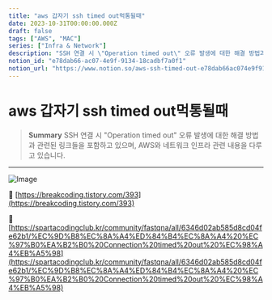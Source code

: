 ```yaml
---
title: "aws 갑자기 ssh timed out먹통될때"
date: 2023-10-31T00:00:00.000Z
draft: false
tags: ["AWS", "MAC"]
series: ["Infra & Network"]
description: "SSH 연결 시 \"Operation timed out\" 오류 발생에 대한 해결 방법과 관련된 링크들을 포함하고 있으며, AWS와 네트워크 인프라 관련 내용을 다루고 있습니다."
notion_id: "e78dab66-ac07-4e9f-9134-18cadbf7a0f1"
notion_url: "https://www.notion.so/aws-ssh-timed-out-e78dab66ac074e9f913418cadbf7a0f1"
---
```


# aws 갑자기 ssh timed out먹통될때

> **Summary**
> SSH 연결 시 "Operation timed out" 오류 발생에 대한 해결 방법과 관련된 링크들을 포함하고 있으며, AWS와 네트워크 인프라 관련 내용을 다루고 있습니다.

---

![Image](https://prod-files-secure.s3.us-west-2.amazonaws.com/09ccd4d5-876c-4bba-bbdf-cc77a0a11257/6bffb01b-b8a2-42b8-aa43-c4467bb4ccf8/Untitled.png?X-Amz-Algorithm=AWS4-HMAC-SHA256&X-Amz-Content-Sha256=UNSIGNED-PAYLOAD&X-Amz-Credential=ASIAZI2LB466QCGVB5EQ%2F20250724%2Fus-west-2%2Fs3%2Faws4_request&X-Amz-Date=20250724T081027Z&X-Amz-Expires=3600&X-Amz-Security-Token=IQoJb3JpZ2luX2VjEAAaCXVzLXdlc3QtMiJHMEUCIGCHiEgxZqZqMlx52bdiDRrPE7V3sKbNM2ZqFtq7AHHWAiEAzCACCyYwCTOR0x8OCys80gSfM0EJXndgyHuAfbdg2fAq%2FwMIKRAAGgw2Mzc0MjMxODM4MDUiDCWk%2B2TbtQmn81T%2FRCrcAx9ZCULqKtn1av2hr1Q3%2F2gnRfxKr1yFdSFUp1m3dLduBFObt6jEMC44A4s5VbioCtAdaQ624qlF2Wy%2Bjg%2FaH1nNcgasmbmjus67QLu8Ijhx8WiOXhRkC61CMhVlHz%2FHIUv0coUjsTR575Q91RXHoeeMa%2FDoAVVlrKlGQ%2FlQ6tLuFTvlVe9SfQgbqQkvwhJRXF%2BUALwNBr9NbiZTQVRsRIDKFxvvCHrtrYhBbQCsVaEzrx2JqILAbSdQ8Bfuv7JuXYUF6RVGfPQiSR5vkojoakvFqYvEkfj%2BKWMMBzTAzzrO2Vn6U4vZbGaIuFx4dpIkJ%2BkQHxwwZqcu6NRP5nBtyoMlxaaBAY2wwG0WmM7OWhK8NVV9iZta6NeB3BO9GQpjjC7razMU0JjquvY03ycOKFEF1ptKWBV9Bgd1cO%2Bs2lGY39P6qeLiwP%2BYEUY%2F0hzpMu8XNqslCtD%2BzGjwfvqJxD2DfDm8by3trrMQYb2wpQ7B5QAHtUXbH9pzyjEhT8lM8T9r9d5R%2BDKdwMPhq9L%2BBCyEce%2BQJhAIB1QYd6BtEUneb1i9shW3hldv%2B4zYgmr%2BsCMCa7zMz0XfWDJN7bu4aeDUrNCl6X0BWUN4ebKbT0YFY0M7vO4GE%2FRrqgnJMIfPh8QGOqUBW1ZtIOke0qceauOPPxebXQAbl0HHSHA0UdPuoE3iAA%2BiBCAi7wGp87QLu6PjfoPgZISjwla76tRtUkumuCnAliZP44Lt1mRzl%2BE%2BHSvaOEBVUpUcXUnY4tkPgIzUkzVb7kd6r%2B7qsZuIXSPyvis6bz1DbbY%2BVXQKWElgf5sn%2BMxep%2F%2Ft670UAPrGOPXUOjFEblpBCuD4Ku8l819ygqaGgjVBk4aU&X-Amz-Signature=e3c7742a6e195eea15f602832e208e4325f9f3d3e2da57a58893645a675c3cf6&X-Amz-SignedHeaders=host&x-amz-checksum-mode=ENABLED&x-id=GetObject)

🔗 [https://breakcoding.tistory.com/393](https://breakcoding.tistory.com/393)

🔗 [https://spartacodingclub.kr/community/fastqna/all/6346d02ab585d8cd04fe62b1/%EC%9D%B8%EC%8A%A4%ED%84%B4%EC%8A%A4%20%EC%97%B0%EA%B2%B0%20Connection%20timed%20out%20%EC%98%A4%EB%A5%98](https://spartacodingclub.kr/community/fastqna/all/6346d02ab585d8cd04fe62b1/%EC%9D%B8%EC%8A%A4%ED%84%B4%EC%8A%A4%20%EC%97%B0%EA%B2%B0%20Connection%20timed%20out%20%EC%98%A4%EB%A5%98)

